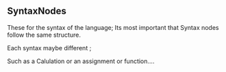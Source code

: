 ﻿## SyntaxNodes

These for the syntax of the language; 
Its most important that Syntax nodes follow the same structure. 

Each syntax maybe different ; 

Such as a Calulation or an assignment or function....

